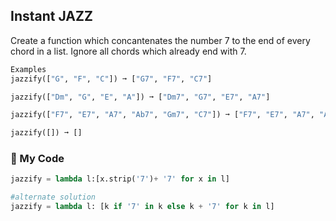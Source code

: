 ## Instant JAZZ

Create a function which concantenates the number 7 to the end of every chord in a list. Ignore all chords which already end with 7.
```python
Examples
jazzify(["G", "F", "C"]) ➞ ["G7", "F7", "C7"]

jazzify(["Dm", "G", "E", "A"]) ➞ ["Dm7", "G7", "E7", "A7"]

jazzify(["F7", "E7", "A7", "Ab7", "Gm7", "C7"]) ➞ ["F7", "E7", "A7", "Ab7", "Gm7", "C7"]

jazzify([]) ➞ []
```
### :snake: My Code
```python
jazzify = lambda l:[x.strip('7')+ '7' for x in l]

#alternate solution
jazzify = lambda l: [k if '7' in k else k + '7' for k in l]
```
